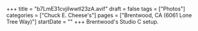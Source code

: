 +++
title = "b7LmE31cvjiIwwtl23zA.avif"
draft = false
tags = ["Photos"]
categories = ["Chuck E. Cheese's"]
pages = ["Brentwood, CA (6061 Lone Tree Way)"]
startDate = ""
+++
Brentwood's Studio C setup.
